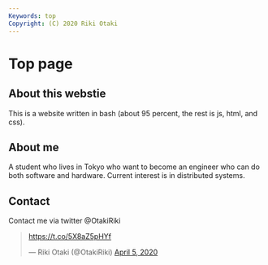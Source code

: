 ```yaml
---
Keywords: top
Copyright: (C) 2020 Riki Otaki
---
```

# Top page

## About this webstie

This is a website written in bash (about 95 percent, the rest is js, html, and css).

## About me

A student who lives in Tokyo who want to become an engineer who can do both software and hardware.
Current interest is in distributed systems.

## Contact

Contact me via twitter @OtakiRiki

<blockquote class="twitter-tweet"><p lang="und" dir="ltr"><a href="https://t.co/5X8aZ5pHYf">https://t.co/5X8aZ5pHYf</a></p>&mdash; Riki Otaki (@OtakiRiki) <a href="https://twitter.com/OtakiRiki/status/1246848222678495232?ref_src=twsrc%5Etfw">April 5, 2020</a></blockquote> <script async src="https://platform.twitter.com/widgets.js" charset="utf-8"></script>
